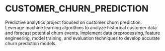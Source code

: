 # CUSTOMER_CHURN_PREDICTION
 Predictive analytics project focused on customer churn prediction. Leverage machine learning algorithms to analyze historical customer data and forecast potential churn events. Implement data preprocessing, feature engineering, model training, and evaluation techniques to develop accurate churn prediction models.
